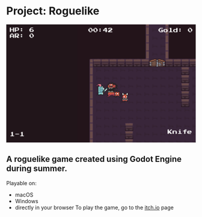 # Project: Roguelike
![Gameplay](Images/gameplay.png)
## A roguelike game created using Godot Engine during summer.

Playable on:
- macOS
- Windows
- directly in your browser
To play the game, go to the [itch.io](https://redrapious.itch.io/project-roguelike) page
